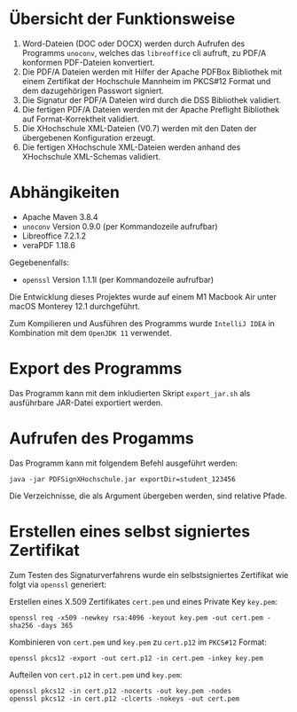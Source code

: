# Übersicht der Funktionsweise

1. Word-Dateien (DOC oder DOCX) werden durch Aufrufen des Programms `unoconv`, welches das `libreoffice` cli aufruft, zu
   PDF/A konformen PDF-Dateien konvertiert.
2. Die PDF/A Dateien werden mit Hilfer der Apache PDFBox Bibliothek mit einem Zertifikat der Hochschule Mannheim im
   PKCS#12 Format und dem dazugehörigen Passwort signiert.
3. Die Signatur der PDF/A Dateien wird durch die DSS Bibliothek validiert.
4. Die fertigen PDF/A Dateien werden mit der Apache Preflight Bibliothek auf Format-Korrektheit validiert.
5. Die XHochschule XML-Dateien (V0.7) werden mit den Daten der übergebenen Konfiguration erzeugt.
6. Die fertigen XHochschule XML-Dateien werden anhand des XHochschule XML-Schemas validiert.

# Abhängikeiten

- Apache Maven 3.8.4
- `unoconv` Version 0.9.0 (per Kommandozeile aufrufbar)
- Libreoffice 7.2.1.2
- veraPDF 1.18.6

Gegebenenfalls:

- `openssl` Version 1.1.1l (per Kommandozeile aufrufbar)

Die Entwicklung dieses Projektes wurde auf einem M1 Macbook Air unter macOS Monterey 12.1 durchgeführt.

Zum Kompilieren und Ausführen des Programms wurde `IntelliJ IDEA` in Kombination mit dem `OpenJDK 11` verwendet.

# Export des Programms
Das Programm kann mit dem inkludierten Skript `export_jar.sh` als ausführbare JAR-Datei exportiert werden.


# Aufrufen des Progamms
Das Programm kann mit folgendem Befehl ausgeführt werden:

`java -jar PDFSignXHochschule.jar exportDir=student_123456`

Die Verzeichnisse, die als Argument übergeben werden, sind relative Pfade.

# Erstellen eines selbst signiertes Zertifikat

Zum Testen des Signaturverfahrens wurde ein selbstsigniertes Zertifikat wie folgt via `openssl` generiert:

Erstellen eines X.509 Zertifikates `cert.pem` und eines Private Key `key.pem`:

```
openssl req -x509 -newkey rsa:4096 -keyout key.pem -out cert.pem -sha256 -days 365
```

Kombinieren von `cert.pem` und `key.pem` zu `cert.p12` im `PKCS#12` Format:

```
openssl pkcs12 -export -out cert.p12 -in cert.pem -inkey key.pem
```

Aufteilen von `cert.p12` in `cert.pem` und `key.pem`:

```
openssl pkcs12 -in cert.p12 -nocerts -out key.pem -nodes
openssl pkcs12 -in cert.p12 -clcerts -nokeys -out cert.pem
```
